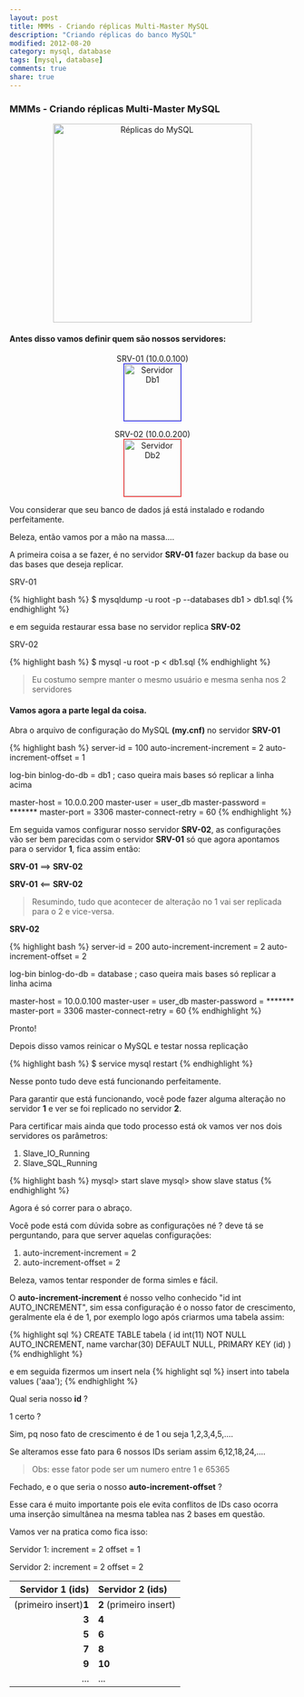 ```yaml
---
layout: post
title: MMMs - Criando réplicas Multi-Master MySQL
description: "Criando réplicas do banco MySQL"
modified: 2012-08-20
category: mysql, database
tags: [mysql, database]
comments: true
share: true
---
```


### MMMs - Criando réplicas Multi-Master MySQL


<p style="text-align: center;">
<img src="{{site.baseurl}}/img/posts/mysql-replication.png" alt="Réplicas do MySQL" style="height:350px;">
</p>

#### Antes disso vamos definir quem são nossos servidores:


<p style="text-align: center;">
SRV-01 (10.0.0.100)
<br>
<img src="{{site.baseurl}}/img/posts/db1.png" alt="Servidor Db1" style="height:100px;border:1px solid blue;">
</p>

<p style="text-align: center;">
SRV-02 (10.0.0.200)
<br>
<img src="{{site.baseurl}}/img/posts/db1.png" alt="Servidor Db2" style="height:100px;border:1px solid red;">
</p>

Vou considerar que seu banco de dados já está instalado e rodando perfeitamente.

Beleza, então vamos por a mão na massa....

A primeira coisa a se fazer, é no servidor **SRV-01**
fazer backup da base ou das bases que deseja replicar.

SRV-01

{% highlight bash %}
$ mysqldump -u root -p --databases db1 > db1.sql
{% endhighlight %}

e em seguida restaurar essa base no servidor replica **SRV-02**

SRV-02

{% highlight bash %}
$ mysql -u root -p < db1.sql
{% endhighlight %}

> Eu costumo sempre manter o mesmo usuário e mesma senha nos 2 servidores

#### Vamos agora a parte legal da coisa.

Abra o arquivo de configuração do MySQL **(my.cnf)** no servidor **SRV-01**

{% highlight bash %}
server-id = 100
auto-increment-increment = 2
auto-increment-offset = 1

log-bin
binlog-do-db = db1
; caso queira mais bases só replicar a linha acima

master-host = 10.0.0.200
master-user = user_db
master-password = *******
master-port = 3306
master-connect-retry = 60
{% endhighlight %}

Em seguida vamos configurar nosso servidor **SRV-02**, as configurações vão ser
bem parecidas com o servidor **SRV-01** só que agora apontamos para o servidor **1**,
fica assim então:

**SRV-01** ==> **SRV-02**

**SRV-01** <== **SRV-02**

> Resumindo, tudo que acontecer de alteração no 1 vai ser replicada para o 2 e vice-versa.

**SRV-02**

{% highlight bash %}
server-id = 200
auto-increment-increment = 2
auto-increment-offset = 2

log-bin
binlog-do-db = database
; caso queira mais bases só replicar a linha acima

master-host = 10.0.0.100
master-user = user_db
master-password = *******
master-port = 3306
master-connect-retry = 60
{% endhighlight %}


Pronto!

Depois disso vamos reinicar o MySQL e testar nossa replicação

{% highlight bash %}
$ service mysql restart
{% endhighlight %}

Nesse ponto tudo deve está funcionando perfeitamente.

Para garantir que está funcionando, você pode fazer alguma alteração no servidor **1**
e ver se foi replicado no servidor **2**.

Para certificar mais ainda que todo processo está ok vamos ver nos dois servidores
os parâmetros:

1. Slave_IO_Running
2. Slave_SQL_Running

{% highlight bash %}
mysql> start slave
mysql> show slave status
{% endhighlight %}

Agora é só correr para o abraço.

Você pode está com dúvida sobre as configurações né ?
deve tá se perguntando, para que server aquelas configurações:

1. auto-increment-increment = 2
2. auto-increment-offset = 2

Beleza, vamos tentar responder de forma simles e fácil.


O **auto-increment-increment** é nosso velho conhecido
"id int AUTO_INCREMENT", sim essa configuração é o nosso fator
de crescimento, geralmente ela é de 1, por exemplo logo após criarmos uma tabela assim:

{% highlight sql %}
CREATE TABLE tabela (
  id int(11) NOT NULL AUTO_INCREMENT,
  name varchar(30) DEFAULT NULL,
  PRIMARY KEY (id)
)
{% endhighlight %}

e em seguida fizermos um insert nela
{% highlight sql %}
insert into tabela values ('aaa');
{% endhighlight %}

Qual seria nosso **id** ?

1 certo ?

Sim, pq noso fato de crescimento é de 1 ou seja 1,2,3,4,5,....

Se alteramos esse fato para 6 nossos IDs seriam assim 6,12,18,24,....

> Obs: esse fator pode ser um numero entre 1 e 65365

Fechado, e o que seria o nosso **auto-increment-offset** ?

Esse cara é muito importante pois ele evita conflitos de IDs caso ocorra
uma inserção simultânea na mesma tablea nas 2 bases em questão.

Vamos ver na pratica como fica isso:

Servidor 1:
increment = 2
offset = 1

Servidor 2:
increment = 2
offset = 2


Servidor 1  (ids)              | Servidor 2 (ids)
------------------------------:|:-----------------------
 (primeiro insert)**1**        |**2** (primeiro insert)
 **3**                         |**4**
 **5**                         |**6**
 **7**                         |**8**
 **9**                         |**10**
 ...                           |...

